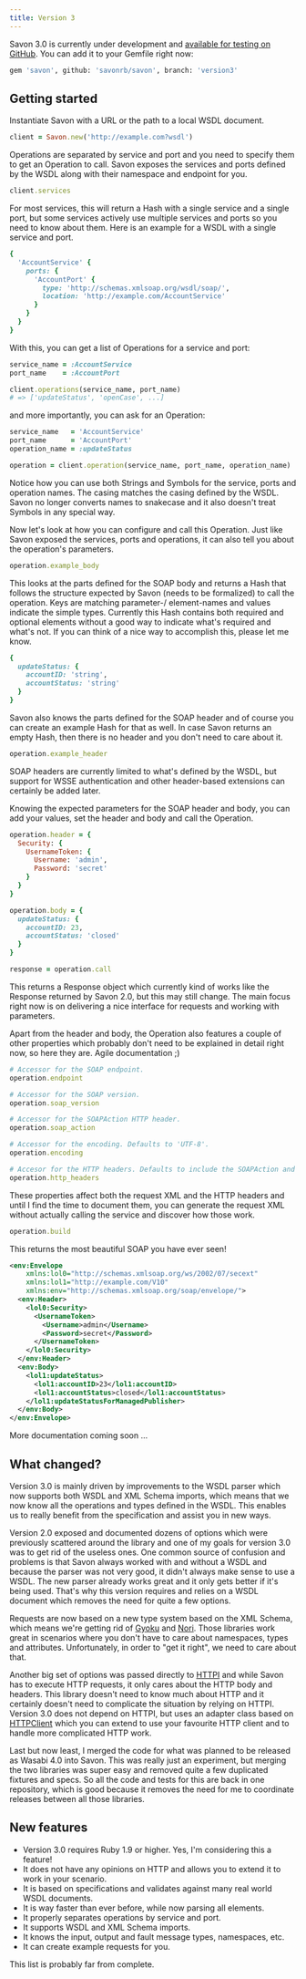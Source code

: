 ```yaml
---
title: Version 3
---
```



Savon 3.0 is currently under development and [available for testing on GitHub](https://github.com/savonrb/savon/tree/version3).
You can add it to your Gemfile right now:

``` bash
gem 'savon', github: 'savonrb/savon', branch: 'version3'
```


Getting started
---------------

Instantiate Savon with a URL or the path to a local WSDL document.

``` ruby
client = Savon.new('http://example.com?wsdl')
```

Operations are separated by service and port and you need to specify them to get an Operation to call.
Savon exposes the services and ports defined by the WSDL along with their namespace and endpoint for you.

``` ruby
client.services
```

For most services, this will return a Hash with a single service and a single port, but some services
actively use multiple services and ports so you need to know about them. Here is an example for a WSDL
with a single service and port.

``` ruby
{
  'AccountService' {
    ports: {
      'AccountPort' {
        type: 'http://schemas.xmlsoap.org/wsdl/soap/',
        location: 'http://example.com/AccountService'
      }
    }
  }
}
```

With this, you can get a list of Operations for a service and port:

``` ruby
service_name = :AccountService
port_name    = :AccountPort

client.operations(service_name, port_name)
# => ['updateStatus', 'openCase', ...]
```

and more importantly, you can ask for an Operation:

``` ruby
service_name   = 'AccountService'
port_name      = 'AccountPort'
operation_name = :updateStatus

operation = client.operation(service_name, port_name, operation_name)
```

Notice how you can use both Strings and Symbols for the service, ports and operation names.
The casing matches the casing defined by the WSDL. Savon no longer converts names to snakecase
and it also doesn't treat Symbols in any special way.

Now let's look at how you can configure and call this Operation. Just like Savon exposed the
services, ports and operations, it can also tell you about the operation's parameters.

``` ruby
operation.example_body
```

This looks at the parts defined for the SOAP body and returns a Hash that follows the structure
expected by Savon (needs to be formalized) to call the operation. Keys are matching parameter-/
element-names and values indicate the simple types. Currently this Hash contains both required
and optional elements without a good way to indicate what's required and what's not. If you can
think of a nice way to accomplish this, please let me know.

``` ruby
{
  updateStatus: {
    accountID: 'string',
    accountStatus: 'string'
  }
}
```

Savon also knows the parts defined for the SOAP header and of course you can create an example
Hash for that as well. In case Savon returns an empty Hash, then there is no header and you don't
need to care about it.

``` ruby
operation.example_header
```

SOAP headers are currently limited to what's defined by the WSDL, but support for WSSE authentication
and other header-based extensions can certainly be added later.

Knowing the expected parameters for the SOAP header and body, you can add your values, set the
header and body and call the Operation.

``` ruby
operation.header = {
  Security: {
    UsernameToken: {
      Username: 'admin',
      Password: 'secret'
    }
  }
}

operation.body = {
  updateStatus: {
    accountID: 23,
    accountStatus: 'closed'
  }
}

response = operation.call
```

This returns a Response object which currently kind of works like the Response returned
by Savon 2.0, but this may still change. The main focus right now is on delivering a nice
interface for requests and working with parameters.

Apart from the header and body, the Operation also features a couple of other properties
which probably don't need to be explained in detail right now, so here they are.
Agile documentation ;)

``` ruby
# Accessor for the SOAP endpoint.
operation.endpoint

# Accessor for the SOAP version.
operation.soap_version

# Accessor for the SOAPAction HTTP header.
operation.soap_action

# Accessor for the encoding. Defaults to 'UTF-8'.
operation.encoding

# Accesor for the HTTP headers. Defaults to include the SOAPAction and Content-Length.
operation.http_headers
```

These properties affect both the request XML and the HTTP headers and until I find the
time to document them, you can generate the request XML without actually calling the
service and discover how those work.

``` ruby
operation.build
```

This returns the most beautiful SOAP you have ever seen!

``` xml
<env:Envelope
    xmlns:lol0="http://schemas.xmlsoap.org/ws/2002/07/secext"
    xmlns:lol1="http://example.com/V10"
    xmlns:env="http://schemas.xmlsoap.org/soap/envelope/">
  <env:Header>
    <lol0:Security>
      <UsernameToken>
        <Username>admin</Username>
        <Password>secret</Password>
      </UsernameToken>
    </lol0:Security>
  </env:Header>
  <env:Body>
    <lol1:updateStatus>
      <lol1:accountID>23</lol1:accountID>
      <lol1:accountStatus>closed</lol1:accountStatus>
    </lol1:updateStatusForManagedPublisher>
  </env:Body>
</env:Envelope>
```

More documentation coming soon ...


What changed?
-------------

Version 3.0 is mainly driven by improvements to the WSDL parser which now supports both WSDL and XML Schema
imports, which means that we now know all the operations and types defined in the WSDL. This enables us to
really benefit from the specification and assist you in new ways.

Version 2.0 exposed and documented dozens of options which were previously scattered around the library
and one of my goals for version 3.0 was to get rid of the useless ones. One common source of confusion
and problems is that Savon always worked with and without a WSDL and because the parser was not very good,
it didn't always make sense to use a WSDL. The new parser already works great and it only gets better
if it's being used. That's why this version requires and relies on a WSDL document which removes the
need for quite a few options.

Requests are now based on a new type system based on the XML Schema, which means we're getting rid of
[Gyoku](https://github.com/savonrb/gyoku) and [Nori](https://github.com/savonrb/nori). Those libraries work
great in scenarios where you don't have to care about namespaces, types and attributes. Unfortunately, in
order to "get it right", we need to care about that.

Another big set of options was passed directly to [HTTPI](https://github.com/savonrb/httpi) and while Savon
has to execute HTTP requests, it only cares about the HTTP body and headers. This library doesn't need to
know much about HTTP and it certainly doesn't need to complicate the situation by relying on HTTPI.
Version 3.0 does not depend on HTTPI, but uses an adapter class based on
[HTTPClient](https://github.com/nahi/httpclient) which you can extend to use your favourite HTTP client
and to handle more complicated HTTP work.

Last but now least, I merged the code for what was planned to be released as Wasabi 4.0 into Savon.
This was really just an experiment, but merging the two libraries was super easy and removed quite a few
duplicated fixtures and specs. So all the code and tests for this are back in one repository, which
is good because it removes the need for me to coordinate releases between all those libraries.


New features
------------

* Version 3.0 requires Ruby 1.9 or higher. Yes, I'm considering this a feature!
* It does not have any opinions on HTTP and allows you to extend it to work in your scenario.
* It is based on specifications and validates against many real world WSDL documents.
* It is way faster than ever before, while now parsing all elements.
* It properly separates operations by service and port.
* It supports WSDL and XML Schema imports.
* It knows the input, output and fault message types, namespaces, etc.
* It can create example requests for you.

This list is probably far from complete.
